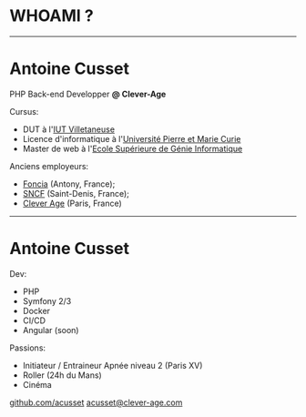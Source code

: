 # WHOAMI ?

---

# Antoine Cusset

PHP Back-end Developper **@ Clever-Age**

Cursus:

* DUT à l'[IUT Villetaneuse](https://iutv.univ-paris13.fr/)
* Licence d'informatique à l'[Université Pierre et Marie Curie](http://www.upmc.fr/)
* Master de web à l'[Ecole Supérieure de Génie Informatique](https://www.esgi.fr/)

Anciens employeurs:

* [Foncia](https://fr.foncia.com/) (Antony, France);
* [SNCF](https://www.sncf.com/fro) (Saint-Denis, France);
* [Clever Age](https://www.clever-age.com/fr/) (Paris, France)

---

# Antoine Cusset

Dev:

 * PHP
 * Symfony 2/3
 * Docker
 * CI/CD
 * Angular (soon)

Passions:

* Initiateur / Entraineur Apnée niveau 2 (Paris XV)
* Roller (24h du Mans)
* Cinéma 

<p class="center">
    <i class="fa fa-github"></i> <a href="https://github.com/acusset">github.com/acusset</a>
    <i class="fa fa-mail"></i> <a href="mailto:acusset@clever-age.com">acusset@clever-age.com</a>
</p>